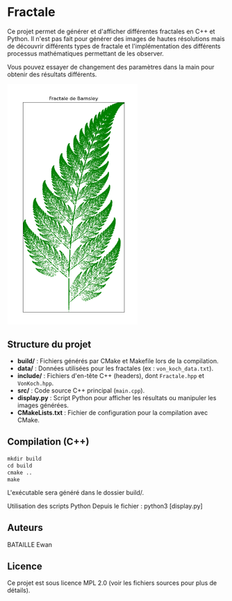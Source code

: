 # Fractale
Ce projet permet de générer et d'afficher différentes fractales en C++ et Python. Il n'est pas fait pour générer des images de hautes résolutions mais de découvrir différents types de fractale et l'implémentation des différents processus mathématiques permettant de les observer.

Vous pouvez essayer de changement des paramètres dans la main pour obtenir des résultats différents.

<img src="image/Fractale_de_Barnsley.png" alt="Exemple de fractale" width="300"/>

## Structure du projet

- **build/** : Fichiers générés par CMake et Makefile lors de la compilation.
- **data/** : Données utilisées pour les fractales (ex : `von_koch_data.txt`).
- **include/** : Fichiers d'en-tête C++ (headers), dont `Fractale.hpp` et `VonKoch.hpp`.
- **src/** : Code source C++ principal (`main.cpp`).
- **display.py** : Script Python pour afficher les résultats ou manipuler les images générées.
- **CMakeLists.txt** : Fichier de configuration pour la compilation avec CMake.

## Compilation (C++)
```
mkdir build
cd build
cmake ..
make
```
L'exécutable sera généré dans le dossier build/.

Utilisation des scripts Python
Depuis le fichier :
python3 [display.py]

## Auteurs
BATAILLE Ewan

## Licence
Ce projet est sous licence MPL 2.0 (voir les fichiers sources pour plus de détails).